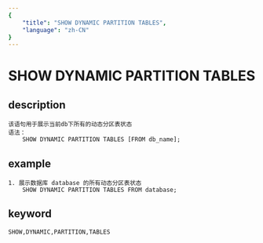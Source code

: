 ```yaml
---
{
    "title": "SHOW DYNAMIC PARTITION TABLES",
    "language": "zh-CN"
}
---
```


<!-- 
Licensed to the Apache Software Foundation (ASF) under one
or more contributor license agreements.  See the NOTICE file
distributed with this work for additional information
regarding copyright ownership.  The ASF licenses this file
to you under the Apache License, Version 2.0 (the
"License"); you may not use this file except in compliance
with the License.  You may obtain a copy of the License at

  http://www.apache.org/licenses/LICENSE-2.0

Unless required by applicable law or agreed to in writing,
software distributed under the License is distributed on an
"AS IS" BASIS, WITHOUT WARRANTIES OR CONDITIONS OF ANY
KIND, either express or implied.  See the License for the
specific language governing permissions and limitations
under the License.
-->

# SHOW DYNAMIC PARTITION TABLES

## description

    该语句用于展示当前db下所有的动态分区表状态
    语法：
        SHOW DYNAMIC PARTITION TABLES [FROM db_name];

## example

    1. 展示数据库 database 的所有动态分区表状态
        SHOW DYNAMIC PARTITION TABLES FROM database;

## keyword

    SHOW,DYNAMIC,PARTITION,TABLES
